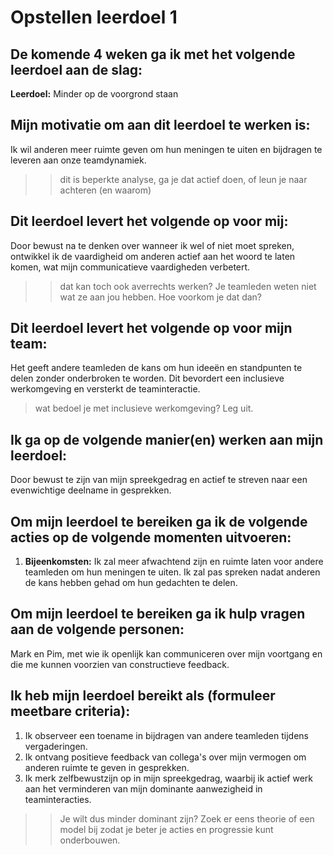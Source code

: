 
# Opstellen leerdoel 1

## De komende 4 weken ga ik met het volgende leerdoel aan de slag: 

**Leerdoel:** Minder op de voorgrond staan

## Mijn motivatie om aan dit leerdoel te werken is:

Ik wil anderen meer ruimte geven om hun meningen te uiten en bijdragen te leveren aan onze teamdynamiek.
>> dit is beperkte analyse, ga je dat actief doen, of leun je naar achteren (en waarom)

## Dit leerdoel levert het volgende op voor mij:

Door bewust na te denken over wanneer ik wel of niet moet spreken, ontwikkel ik de vaardigheid om anderen actief aan het woord te laten komen, wat mijn communicatieve vaardigheden verbetert.
>> dat kan toch ook averrechts werken? Je teamleden weten niet wat ze aan jou hebben. Hoe voorkom je dat dan?

## Dit leerdoel levert het volgende op voor mijn team:

Het geeft andere teamleden de kans om hun ideeën en standpunten te delen zonder onderbroken te worden. Dit bevordert een inclusieve werkomgeving en versterkt de teaminteractie.
> wat bedoel je met inclusieve werkomgeving? Leg uit.

## Ik ga op de volgende manier(en) werken aan mijn leerdoel:

Door bewust te zijn van mijn spreekgedrag en actief te streven naar een evenwichtige deelname in gesprekken.
>> 

## Om mijn leerdoel te bereiken ga ik de volgende acties op de volgende momenten uitvoeren:

1. **Bijeenkomsten:** Ik zal meer afwachtend zijn en ruimte laten voor andere teamleden om hun meningen te uiten. Ik zal pas spreken nadat anderen de kans hebben gehad om hun gedachten te delen.

## Om mijn leerdoel te bereiken ga ik hulp vragen aan de volgende personen:

Mark en Pim, met wie ik openlijk kan communiceren over mijn voortgang en die me kunnen voorzien van constructieve feedback.

## Ik heb mijn leerdoel bereikt als (formuleer meetbare criteria):

1. Ik observeer een toename in bijdragen van andere teamleden tijdens vergaderingen.
2. Ik ontvang positieve feedback van collega's over mijn vermogen om anderen ruimte te geven in gesprekken.
3. Ik merk zelfbewustzijn op in mijn spreekgedrag, waarbij ik actief werk aan het verminderen van mijn dominante aanwezigheid in teaminteracties.

>> Je wilt dus minder dominant zijn? Zoek er eens theorie of een model bij zodat je beter je acties en progressie kunt onderbouwen. 

